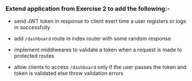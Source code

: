 ### Extend application from Exercise 2 to add the following:-

  - send JWT token in response to client evert time a user registers or logs in successfully
  
  - add `/dashboard` route in index router with some random response
  
  - implement middlweares to validate a token when a request is made to protected routes
  
  - allow clients to access `/dashboard` only if the user passes the token and token is validated else throw validation errors